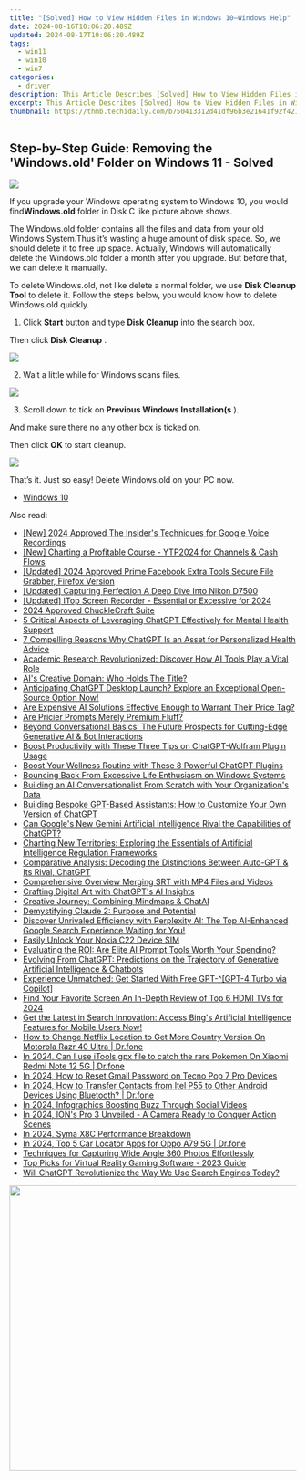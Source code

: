 ```yaml
---
title: "[Solved] How to View Hidden Files in Windows 10–Windows Help"
date: 2024-08-16T10:06:20.489Z
updated: 2024-08-17T10:06:20.489Z
tags:
  - win11
  - win10
  - win7
categories:
  - driver
description: This Article Describes [Solved] How to View Hidden Files in Windows 10–Windows Help
excerpt: This Article Describes [Solved] How to View Hidden Files in Windows 10–Windows Help
thumbnail: https://thmb.techidaily.com/b750413312d41df96b3e21641f92f421092aa15408d61475c9e34aa15be286e0.jpg
---
```


## Step-by-Step Guide: Removing the 'Windows.old' Folder on Windows 11 - Solved

![](https://images.drivereasy.com/wp-content/uploads/2017/02/1-15.png)

 If you upgrade your Windows operating system to Windows 10, you would find**Windows.old** folder in Disk C like picture above shows.

 The Windows.old folder contains all the files and data from your old Windows System.Thus it’s wasting a huge amount of disk space. So, we should delete it to free up space. Actually, Windows will automatically delete the Windows.old folder a month after you upgrade. But before that, we can delete it manually.

 To delete Windows.old, not like delete a normal folder, we use **Disk Cleanup Tool** to delete it. Follow the steps below, you would know how to delete Windows.old quickly.

 1) Click **Start**  button and type **Disk Cleanup**  into the search box.

 Then click **Disk Cleanup** .

![](https://images.drivereasy.com/wp-content/uploads/2017/02/2-14.png)

2) Wait a little while for Windows scans files.

![](https://images.drivereasy.com/wp-content/uploads/2017/02/4-8.png)

 3) Scroll down to tick on **Previous Windows Installation(s** ).

And make sure there no any other box is ticked on.

 Then click **OK** to start cleanup.

![](https://images.drivereasy.com/wp-content/uploads/2017/02/3-8.png)

That’s it. Just so easy! Delete Windows.old on your PC now.

* [Windows 10](https://tools.techidaily.com/drivereasy/download/)

<ins class="adsbygoogle"
     style="display:block"
     data-ad-format="autorelaxed"
     data-ad-client="ca-pub-7571918770474297"
     data-ad-slot="1223367746"></ins>



<ins class="adsbygoogle"
     style="display:block"
     data-ad-client="ca-pub-7571918770474297"
     data-ad-slot="8358498916"
     data-ad-format="auto"
     data-full-width-responsive="true"></ins>

<span class="atpl-alsoreadstyle">Also read:</span>
<div><ul>
<li><a href="https://video-capture.techidaily.com/new-2024-approved-the-insiders-techniques-for-google-voice-recordings/"><u>[New] 2024 Approved  The Insider's Techniques for Google Voice Recordings</u></a></li>
<li><a href="https://youtube-docs.techidaily.com/harting-a-profitable-course-ytp2024-for-channels-and-cash-flows/"><u>[New] Charting a Profitable Course - YTP2024 for Channels & Cash Flows</u></a></li>
<li><a href="https://facebook-clips.techidaily.com/updated-2024-approved-prime-facebook-extra-tools-secure-file-grabber-firefox-version/"><u>[Updated] 2024 Approved  Prime Facebook Extra Tools  Secure File Grabber, Firefox Version</u></a></li>
<li><a href="https://extra-tips.techidaily.com/updated-capturing-perfection-a-deep-dive-into-nikon-d7500/"><u>[Updated] Capturing Perfection  A Deep Dive Into Nikon D7500</u></a></li>
<li><a href="https://desktop-recording.techidaily.com/updated-itop-screen-recorder-essential-or-excessive-for-2024/"><u>[Updated] ITop Screen Recorder - Essential or Excessive for 2024</u></a></li>
<li><a href="https://extra-resources.techidaily.com/2024-approved-chucklecraft-suite/"><u>2024 Approved  ChuckleCraft Suite</u></a></li>
<li><a href="https://tech-haven.techidaily.com/5-critical-aspects-of-leveraging-chatgpt-effectively-for-mental-health-support/"><u>5 Critical Aspects of Leveraging ChatGPT Effectively for Mental Health Support</u></a></li>
<li><a href="https://tech-haven.techidaily.com/7-compelling-reasons-why-chatgpt-is-an-asset-for-personalized-health-advice/"><u>7 Compelling Reasons Why ChatGPT Is an Asset for Personalized Health Advice</u></a></li>
<li><a href="https://tech-haven.techidaily.com/academic-research-revolutionized-discover-how-ai-tools-play-a-vital-role/"><u>Academic Research Revolutionized: Discover How AI Tools Play a Vital Role</u></a></li>
<li><a href="https://tech-haven.techidaily.com/ais-creative-domain-who-holds-the-title/"><u>AI's Creative Domain: Who Holds The Title?</u></a></li>
<li><a href="https://tech-haven.techidaily.com/anticipating-chatgpt-desktop-launch-explore-an-exceptional-open-source-option-now/"><u>Anticipating ChatGPT Desktop Launch? Explore an Exceptional Open-Source Option Now!</u></a></li>
<li><a href="https://tech-haven.techidaily.com/are-expensive-ai-solutions-effective-enough-to-warrant-their-price-tag/"><u>Are Expensive AI Solutions Effective Enough to Warrant Their Price Tag?</u></a></li>
<li><a href="https://tech-haven.techidaily.com/are-pricier-prompts-merely-premium-fluff/"><u>Are Pricier Prompts Merely Premium Fluff?</u></a></li>
<li><a href="https://tech-haven.techidaily.com/beyond-conversational-basics-the-future-prospects-for-cutting-edge-generative-ai-and-bot-interactions/"><u>Beyond Conversational Basics: The Future Prospects for Cutting-Edge Generative AI & Bot Interactions</u></a></li>
<li><a href="https://tech-haven.techidaily.com/boost-productivity-with-these-three-tips-on-chatgpt-wolfram-plugin-usage/"><u>Boost Productivity with These Three Tips on ChatGPT-Wolfram Plugin Usage</u></a></li>
<li><a href="https://tech-haven.techidaily.com/boost-your-wellness-routine-with-these-8-powerful-chatgpt-plugins/"><u>Boost Your Wellness Routine with These 8 Powerful ChatGPT Plugins</u></a></li>
<li><a href="https://win11-tips.techidaily.com/bouncing-back-from-excessive-life-enthusiasm-on-windows-systems/"><u>Bouncing Back From Excessive Life Enthusiasm on Windows Systems</u></a></li>
<li><a href="https://tech-haven.techidaily.com/building-an-ai-conversationalist-from-scratch-with-your-organizations-data/"><u>Building an AI Conversationalist From Scratch with Your Organization's Data</u></a></li>
<li><a href="https://tech-haven.techidaily.com/building-bespoke-gpt-based-assistants-how-to-customize-your-own-version-of-chatgpt/"><u>Building Bespoke GPT-Based Assistants: How to Customize Your Own Version of ChatGPT</u></a></li>
<li><a href="https://tech-haven.techidaily.com/can-googles-new-gemini-artificial-intelligence-rival-the-capabilities-of-chatgpt/"><u>Can Google's New Gemini Artificial Intelligence Rival the Capabilities of ChatGPT?</u></a></li>
<li><a href="https://tech-haven.techidaily.com/charting-new-territories-exploring-the-essentials-of-artificial-intelligence-regulation-frameworks/"><u>Charting New Territories: Exploring the Essentials of Artificial Intelligence Regulation Frameworks</u></a></li>
<li><a href="https://tech-haven.techidaily.com/comparative-analysis-decoding-the-distinctions-between-auto-gpt-and-its-rival-chatgpt/"><u>Comparative Analysis: Decoding the Distinctions Between Auto-GPT & Its Rival, ChatGPT</u></a></li>
<li><a href="https://fox-glue.techidaily.com/comprehensive-overview-merging-srt-with-mp4-files-and-videos/"><u>Comprehensive Overview  Merging SRT with MP4 Files and Videos</u></a></li>
<li><a href="https://tech-haven.techidaily.com/crafting-digital-art-with-chatgpts-ai-insights/"><u>Crafting Digital Art with ChatGPT's AI Insights</u></a></li>
<li><a href="https://tech-haven.techidaily.com/creative-journey-combining-mindmaps-and-chatai/"><u>Creative Journey: Combining Mindmaps & ChatAI</u></a></li>
<li><a href="https://tech-haven.techidaily.com/demystifying-claude-2-purpose-and-potential/"><u>Demystifying Claude 2: Purpose and Potential</u></a></li>
<li><a href="https://tech-haven.techidaily.com/1721975867228-discover-unrivaled-efficiency-with-perplexity-ai-the-top-ai-enhanced-google-search-experience-waiting-for-you/"><u>Discover Unrivaled Efficiency with Perplexity AI: The Top AI-Enhanced Google Search Experience Waiting for You!</u></a></li>
<li><a href="https://sim-unlock.techidaily.com/easily-unlock-your-nokia-c22-device-sim-by-drfone-android/"><u>Easily Unlock Your Nokia C22 Device SIM</u></a></li>
<li><a href="https://tech-haven.techidaily.com/evaluating-the-roi-are-elite-ai-prompt-tools-worth-your-spending/"><u>Evaluating the ROI: Are Elite AI Prompt Tools Worth Your Spending?</u></a></li>
<li><a href="https://tech-haven.techidaily.com/evolving-from-chatgpt-predictions-on-the-trajectory-of-generative-artificial-intelligence-and-chatbots/"><u>Evolving From ChatGPT: Predictions on the Trajectory of Generative Artificial Intelligence & Chatbots</u></a></li>
<li><a href="https://tech-haven.techidaily.com/experience-unmatched-get-started-with-free-gpt-gpt-4-turbo-via-copilot/"><u>Experience Unmatched: Get Started With Free GPT-^[GPT-4 Turbo via Copilot]</u></a></li>
<li><a href="https://some-knowledge.techidaily.com/find-your-favorite-screen-an-in-depth-review-of-top-6-hdmi-tvs-for-2024/"><u>Find Your Favorite Screen  An In-Depth Review of Top 6 HDMI TVs for 2024</u></a></li>
<li><a href="https://tech-haven.techidaily.com/1722166540642-get-the-latest-in-search-innovation-access-bings-artificial-intelligence-features-for-mobile-users-now/"><u>Get the Latest in Search Innovation: Access Bing's Artificial Intelligence Features for Mobile Users Now!</u></a></li>
<li><a href="https://fake-location.techidaily.com/how-to-change-netflix-location-to-get-more-country-version-on-motorola-razr-40-ultra-drfone-by-drfone-virtual-android/"><u>How to Change Netflix Location to Get More Country Version On Motorola Razr 40 Ultra | Dr.fone</u></a></li>
<li><a href="https://change-location.techidaily.com/in-2024-can-i-use-itools-gpx-file-to-catch-the-rare-pokemon-on-xiaomi-redmi-note-12-5g-drfone-by-drfone-virtual-android/"><u>In 2024, Can I use iTools gpx file to catch the rare Pokemon On Xiaomi Redmi Note 12 5G | Dr.fone</u></a></li>
<li><a href="https://unlock-android.techidaily.com/in-2024-how-to-reset-gmail-password-on-tecno-pop-7-pro-devices-by-drfone-android/"><u>In 2024, How to Reset Gmail Password on Tecno Pop 7 Pro Devices</u></a></li>
<li><a href="https://android-transfer.techidaily.com/in-2024-how-to-transfer-contacts-from-itel-p55-to-other-android-devices-using-bluetooth-drfone-by-drfone-transfer-from-android-transfer-from-android/"><u>In 2024, How to Transfer Contacts from Itel P55 to Other Android Devices Using Bluetooth? | Dr.fone</u></a></li>
<li><a href="https://youtube-stream.techidaily.com/in-2024-infographics-boosting-buzz-through-social-videos/"><u>In 2024, Infographics  Boosting Buzz Through Social Videos</u></a></li>
<li><a href="https://vp-tips.techidaily.com/in-2024-ions-pro-3-unveiled-a-camera-ready-to-conquer-action-scenes/"><u>In 2024, ION's Pro 3 Unveiled - A Camera Ready to Conquer Action Scenes</u></a></li>
<li><a href="https://some-tips.techidaily.com/in-2024-syma-x8c-performance-breakdown/"><u>In 2024, Syma X8C Performance Breakdown</u></a></li>
<li><a href="https://android-location-track.techidaily.com/in-2024-top-5-car-locator-apps-for-oppo-a79-5g-drfone-by-drfone-virtual-android/"><u>In 2024, Top 5 Car Locator Apps for Oppo A79 5G | Dr.fone</u></a></li>
<li><a href="https://extra-tips.techidaily.com/techniques-for-capturing-wide-angle-360-photos-effortlessly/"><u>Techniques for Capturing Wide Angle 360 Photos Effortlessly</u></a></li>
<li><a href="https://extra-hints.techidaily.com/top-picks-for-virtual-reality-gaming-software-2023-guide/"><u>Top Picks for Virtual Reality Gaming Software - 2023 Guide</u></a></li>
<li><a href="https://tech-haven.techidaily.com/will-chatgpt-revolutionize-the-way-we-use-search-engines-today/"><u>Will ChatGPT Revolutionize the Way We Use Search Engines Today?</u></a></li>
</ul></div>

<!-- affiliate ads begin -->
<a href="https://appsumo.8odi.net/c/5597632/2087407/7443" target="_top" id="2087407"><img src="//a.impactradius-go.com/display-ad/7443-2087407" border="0" alt="" width="600" height="500"/></a><img height="0" width="0" src="https://appsumo.8odi.net/i/5597632/2087407/7443" style="position:absolute;visibility:hidden;" border="0" />
<!-- affiliate ads end -->